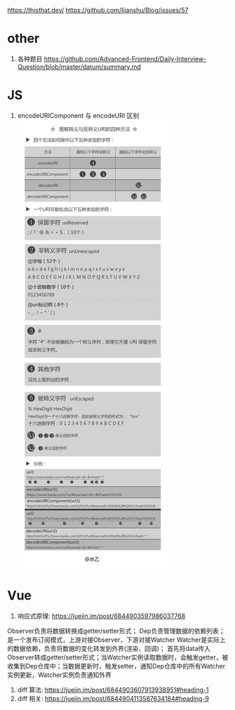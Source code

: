 https://thisthat.dev/
https://github.com/ljianshu/Blog/issues/57

# other
1. 各种题目
https://github.com/Advanced-Frontend/Daily-Interview-Question/blob/master/datum/summary.md

# JS
1. encodeURIComponent 与 encodeURI 区别
![alt 属性文本](./image/encodeURIComponent%20与%20encodeURI%20区别.png)

# Vue
1. 响应式原理: https://juejin.im/post/6844903597986037768

Observer负责将数据转换成getter/setter形式；
Dep负责管理数据的依赖列表；是一个发布订阅模式，上游对接Observer，下游对接Watcher
Watcher是实际上的数据依赖，负责将数据的变化转发到外界(渲染、回调)；
首先将data传入Observer转成getter/setter形式；当Watcher实例读取数据时，会触发getter，被收集到Dep仓库中；当数据更新时，触发setter，通知Dep仓库中的所有Watcher实例更新，Watcher实例负责通知外界

1. diff 算法: https://juejin.im/post/6844903607913938951#heading-1
2. diff 相关: https://juejin.im/post/6844904113587634184#heading-9